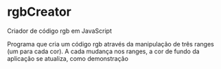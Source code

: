 # rgbCreator
Criador de código rgb em JavaScript

Programa que cria um código rgb através da manipulação de três ranges (um para cada cor). A cada mudança nos ranges, a cor de fundo da aplicação se atualiza, como demonstração
